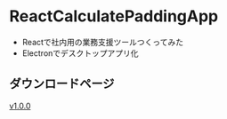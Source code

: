 # ReactCalculatePaddingApp
- Reactで社内用の業務支援ツールつくってみた
- Electronでデスクトップアプリ化

## ダウンロードページ
[v1.0.0](https://github.com/hanaland/ReactCalculatePaddingApp/releases/tag/v1.0.0)
